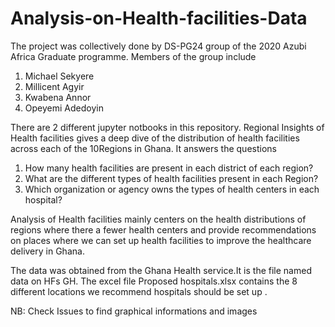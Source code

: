 # Analysis-on-Health-facilities-Data
The project was collectively done by DS-PG24 group of the 2020 Azubi Africa Graduate programme.
Members of the group include
  1. Michael Sekyere
  2. Millicent Agyir
  3. Kwabena Annor
  4. Opeyemi Adedoyin
  
 There are 2 different jupyter notbooks in this repository.
 Regional Insights of Health facilities gives a deep dive of the distribution of health facilities across each of the 10Regions in Ghana. It answers the questions
   1. How many health facilities are present in each district of each region?
   2. What are the different types of health facilities present in each Region?
   3. Which organization or agency owns the types of health centers in each hospital?

Analysis of Health facilities mainly centers on the health distributions of regions where there a fewer health centers and provide recommendations on places where we can set up health facilities to improve the healthcare delivery in Ghana.

The data was obtained from the Ghana Health service.It is the file named data on HFs GH. The excel file Proposed hospitals.xlsx contains the 8 different locations we recommend hospitals should be set up .

NB: Check Issues to find graphical informations and images

